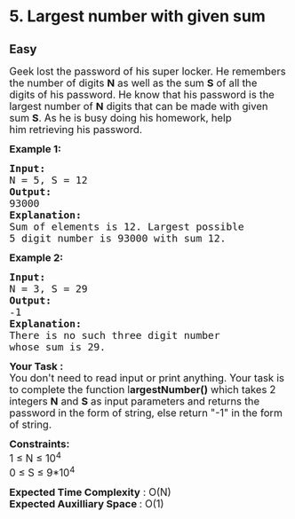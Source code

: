 # 5. Largest number with given sum
## Easy 
<div class="problem-statement" style="user-select: auto;">
                <p style="user-select: auto;"></p><p style="user-select: auto;"><span style="font-size: 18px; user-select: auto;">Geek lost the password of his super locker.&nbsp;He remembers the number of digits <strong style="user-select: auto;">N</strong> as well as the sum <strong style="user-select: auto;">S</strong> of all the digits&nbsp;of his password.&nbsp;He know that his&nbsp;password is the largest number of <strong style="user-select: auto;">N</strong> digits that can be made with given sum <strong style="user-select: auto;">S</strong>. As he&nbsp;is busy doing his homework, help him&nbsp;retrieving his password.</span></p>

<p style="user-select: auto;"><strong style="user-select: auto;"><span style="font-size: 18px; user-select: auto;">Example 1:</span></strong></p>

<pre style="user-select: auto;"><strong style="user-select: auto;"><span style="font-size: 18px; user-select: auto;">Input:
</span></strong><span style="font-size: 18px; user-select: auto;">N = 5, S = 12
<strong style="user-select: auto;">Output:
</strong>93000<strong style="user-select: auto;">
Explanation:
</strong>Sum of elements is 12. Largest possible 
5 digit number is 93000 with sum 12.</span>
</pre>

<p style="user-select: auto;"><strong style="user-select: auto;"><span style="font-size: 18px; user-select: auto;">Example 2:</span></strong></p>

<pre style="user-select: auto;"><strong style="user-select: auto;"><span style="font-size: 18px; user-select: auto;">Input:
</span></strong><span style="font-size: 18px; user-select: auto;">N = 3, S = 29
<strong style="user-select: auto;">Output:
</strong>-1<strong style="user-select: auto;">
Explanation:
</strong>There is no such three digit number 
whose sum is 29.</span></pre>

<p dir="ltr" style="user-select: auto;"><strong style="user-select: auto;"><span style="font-size: 18px; user-select: auto;">Your Task :&nbsp;</span></strong><br style="user-select: auto;">
<span style="font-size: 18px; user-select: auto;">You don't need to read input or print anything. Your task is to complete the function l<strong style="user-select: auto;">argestNumber()</strong> which takes 2 integers <strong style="user-select: auto;">N</strong>&nbsp;and <strong style="user-select: auto;">S</strong> as input parameters and returns the password in the form of&nbsp;string, else return "-1" in the form of string.</span></p>

<p dir="ltr" style="user-select: auto;"><span style="font-size: 18px; user-select: auto;"><strong style="user-select: auto;">Constraints:</strong><br style="user-select: auto;">
1 ≤ N ≤&nbsp;10<sup style="user-select: auto;">4</sup><br style="user-select: auto;">
0 ≤&nbsp;S ≤ 9*10<sup style="user-select: auto;">4</sup></span></p>

<p dir="ltr" style="user-select: auto;"><span style="font-size: 18px; user-select: auto;"><strong style="user-select: auto;">Expected Time Complexity</strong> : O(N)<br style="user-select: auto;">
<strong style="user-select: auto;">Expected Auxilliary Space </strong>: O(1)</span></p>
 <p style="user-select: auto;"></p>
            </div>